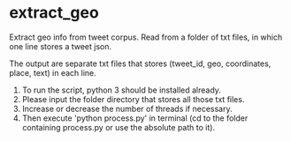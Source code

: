 # extract_geo
Extract geo info from tweet corpus. Read from a folder of txt files, in which one line stores a tweet json.

The output are separate txt files that stores (tweet_id, geo, coordinates, place, text) in each line.

1. To run the script, python 3 should be installed already.
2. Please input the folder directory that stores all those txt files.
3. Increase or decrease the number of threads if necessary.
4. Then execute 'python process.py' in terminal (cd to the folder containing process.py or use the absolute path to it).
